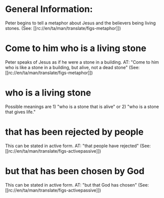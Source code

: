 # General Information:

Peter begins to tell a metaphor about Jesus and the believers being living stones. (See: [[rc://en/ta/man/translate/figs-metaphor]])

# Come to him who is a living stone

Peter speaks of Jesus as if he were a stone in a building. AT: "Come to him who is like a stone in a building, but alive, not a dead stone" (See: [[rc://en/ta/man/translate/figs-metaphor]])

# who is a living stone

Possible meanings are 1) "who is a stone that is alive" or 2) "who is a stone that gives life."

# that has been rejected by people

This can be stated in active form. AT: "that people have rejected" (See: [[rc://en/ta/man/translate/figs-activepassive]])

# but that has been chosen by God

This can be stated in active form. AT: "but that God has chosen" (See: [[rc://en/ta/man/translate/figs-activepassive]])

